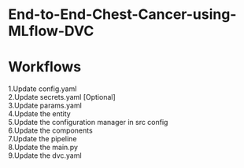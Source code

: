 # End-to-End-Chest-Cancer-using-MLflow-DVC

# Workflows

 1.Update config.yaml <br>
 2.Update secrets.yaml [Optional] <br>
 3.Update params.yaml <br>
 4.Update the entity <br>
 5.Update the configuration manager in src config <br>
 6.Update the components <br>
 7.Update the pipeline <br>
 8.Update the main.py <br>
 9.Update the dvc.yaml <br>
